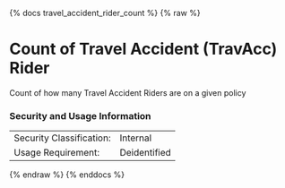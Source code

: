 {% docs travel_accident_rider_count %}
{% raw %}

<a name="travel_accident_rider_count"></a>
# Count of Travel Accident (TravAcc) Rider

Count of how many Travel Accident Riders are on a given policy

### Security and Usage Information
|     |     |
| --- | --- |
| Security Classification: | Internal |
| Usage Requirement:       | Deidentified |

{% endraw %}
{% enddocs %}